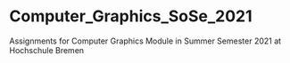 # Computer_Graphics_SoSe_2021
 Assignments for Computer Graphics Module in Summer Semester 2021 at Hochschule Bremen
